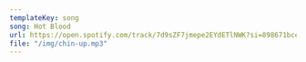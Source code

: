 ```yaml
---
templateKey: song
song: Hot Blood
url: https://open.spotify.com/track/7d9sZF7jmepe2EYdETlNWK?si=898671bce6754758
file: "/img/chin-up.mp3"
---
```

